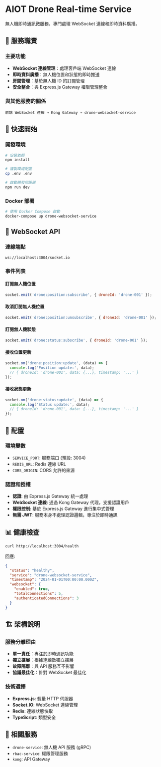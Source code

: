 # AIOT Drone Real-time Service

無人機即時通訊微服務，專門處理 WebSocket 連線和即時資料廣播。

## 🎯 服務職責

### 主要功能
- **WebSocket 連線管理**：處理客戶端 WebSocket 連線
- **即時資料廣播**：無人機位置和狀態的即時推送
- **房間管理**：基於無人機 ID 的訂閱管理
- **安全整合**：與 Express.js Gateway 權限管理整合

### 與其他服務的關係
```
前端 WebSocket 連線 → Kong Gateway → drone-websocket-service
```

## 🚀 快速開始

### 開發環境
```bash
# 安裝依賴
npm install

# 複製環境配置
cp .env .env

# 啟動開發伺服器
npm run dev
```

### Docker 部署
```bash
# 使用 Docker Compose 啟動
docker-compose up drone-websocket-service
```

## 📡 WebSocket API

### 連線端點
```
ws://localhost:3004/socket.io
```

### 事件列表

#### 訂閱無人機位置
```javascript
socket.emit('drone:position:subscribe', { droneId: 'drone-001' });
```

#### 取消訂閱無人機位置
```javascript
socket.emit('drone:position:unsubscribe', { droneId: 'drone-001' });
```

#### 訂閱無人機狀態
```javascript
socket.emit('drone:status:subscribe', { droneId: 'drone-001' });
```

#### 接收位置更新
```javascript
socket.on('drone:position:update', (data) => {
  console.log('Position update:', data);
  // { droneId: 'drone-001', data: {...}, timestamp: '...' }
});
```

#### 接收狀態更新
```javascript
socket.on('drone:status:update', (data) => {
  console.log('Status update:', data);
  // { droneId: 'drone-001', data: {...}, timestamp: '...' }
});
```

## 🔧 配置

### 環境變數
- `SERVICE_PORT`: 服務端口 (預設: 3004)
- `REDIS_URL`: Redis 連線 URL
- `CORS_ORIGIN`: CORS 允許的來源

### 認證和授權
- **認證**: 由 Express.js Gateway 統一處理
- **WebSocket 連線**: 通過 Kong Gateway 代理，支援認證用戶
- **權限控制**: 基於 Express.js Gateway 進行集中式管理
- **無需 JWT**: 服務本身不處理認證邏輯，專注於即時通訊

## 📊 健康檢查

```bash
curl http://localhost:3004/health
```

回應:
```json
{
  "status": "healthy",
  "service": "drone-websocket-service",
  "timestamp": "2024-01-01T00:00:00.000Z",
  "websocket": {
    "enabled": true,
    "totalConnections": 5,
    "authenticatedConnections": 3
  }
}
```

## 🏗️ 架構說明

### 服務分離理由
- **單一責任**：專注於即時通訊功能
- **獨立擴展**：根據連線數獨立擴展
- **故障隔離**：與 API 服務互不影響
- **協議最佳化**：針對 WebSocket 最佳化

### 技術選擇
- **Express.js**: 輕量 HTTP 伺服器
- **Socket.IO**: WebSocket 連線管理
- **Redis**: 連線狀態快取
- **TypeScript**: 類型安全

## 🔗 相關服務

- `drone-service`: 無人機 API 服務 (gRPC)
- `rbac-service`: 權限管理服務
- `kong`: API Gateway